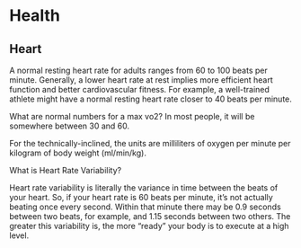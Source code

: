 # Health

## Heart

A normal resting heart rate for adults ranges from 60 to 100 beats per minute. Generally, a lower heart rate at rest implies more efficient heart function and better cardiovascular fitness. For example, a well-trained athlete might have a normal resting heart rate closer to 40 beats per minute.

What are normal numbers for a max vo2?
In most people, it will be somewhere between 30 and 60.

For the technically-inclined, the units are milliliters of oxygen per minute per kilogram of body weight (ml/min/kg).

What is Heart Rate Variability?

Heart rate variability is literally the variance in time between the beats of your heart. So, if your heart rate is 60 beats per minute, it’s not actually beating once every second. Within that minute there may be 0.9 seconds between two beats, for example, and 1.15 seconds between two others. The greater this variability is, the more “ready” your body is to execute at a high level.
